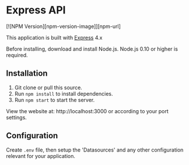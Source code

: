 # Express API

[![NPM Version][npm-version-image]][npm-url]

This application is built with [Express](https://expressjs.com) 4.x

Before installing, download and install Node.js. Node.js 0.10 or higher is required.

## Installation

1. Git clone or pull this source.
2. Run `npm install` to install dependencies.
3. Run `npm start` to start the server.

View the website at: http://localhost:3000 or according to your port settings.

## Configuration

Create `.env` file, then setup the 'Datasources' and any other
configuration relevant for your application.
